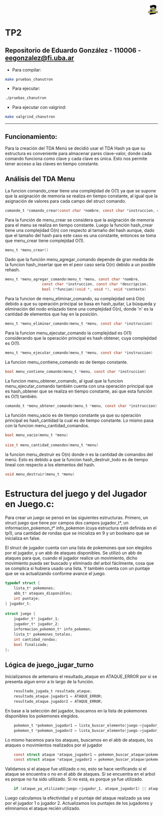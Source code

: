 <div align="right">
<img width="32px" src="img/algo2.svg">
</div>

# TP2

## Repositorio de Eduardo González - 110006 - eegonzalez@fi.uba.ar

- Para compilar:

```bash
make pruebas_chanutron
```

- Para ejecutar:

```bash
./pruebas_chanutron
```

- Para ejecutar con valgrind:

```bash
make valgrind_chanutron
```
---
##  Funcionamiento:

Para la creación del TDA Menú se decidió usar el TDA Hash ya que su estructura es conveniente para almacenar pares clave-valor, donde cada comando funciona como clave y cada clave es única. Esto nos permite tener acceso a las claves en tiempo constante.

## Análisis del TDA Menu

La funcion comando_crear tiene una complejidad de O(1) ya que se supone que la asignación de memoria se realiza en tiempo constante, al igual que la asignación de valores para cada campo del struct comando.

```c
comando_t *comando_crear(const char *nombre, const char *instruccion, const char *descripcion, bool (*funcion)(void *, void *))
```

Para la función de menu_crear se considera que la asignación de memoria para el menu se realiza en tiempo constante. Luego la función hash_crear tiene una complejidad O(n) con respecto al tamaño del hash aunque, dado que el tamaño del hash para este caso es una constante, entonces se toma que menu_crear tiene complejidad O(1).

```c
menu_t *menu_crear()

```

Dado que la función menu_agregar_comando depende de gran medida de la funcion hash_insertar que en el peor caso sería O(n) debido a un posible rehash.
```c
menu_t *menu_agregar_comando(menu_t *menu, const char *nombre,
			     const char *instruccion, const char *descripcion,
			     bool (*funcion)(void *, void *), void *contexto)
```

Para la funcion de menu_eliminar_comando, su complejidad será O(n) debido a que su operación principal se basa en hash_quitar,
La búsqueda y eliminación del nodo enlazado tiene una complejidad O(n), donde 'n' es la cantidad de elementos que hay en la posición.

```c
menu_t *menu_eliminar_comando(menu_t *menu, const char *instruccion)
```

Para la funcion menu_ejecutar_comando la complejidad es O(1) considerando que la operación principal es hash obtener, cuya complejidad es O(1).

```c
menu_t *menu_ejecutar_comando(menu_t *menu, const char *instruccion)
```

La funcion menu_contiene_comando es de tiempo constante.

```c
bool menu_contiene_comando(menu_t *menu, const char *instruccion)
```

La funcion menu_obtener_comando, al igual que la funcion menu_ejecutar_comando también cuenta con una operación principal que es hash_obtener que se realiza en tiempo constante, asi que esta función es O(1) también.

```c
comando_t *menu_obtener_comando(menu_t *menu, const char *instruccion)
```

La función menu_vacio es de tiempo constante ya que su operación principal es hash_cantidad la cual es de tiempo constante. Lo mismo pasa con la funcion menu_cantidad_comandos.

```c
bool menu_vacio(menu_t *menu)

size_t menu_cantidad_comandos(menu_t *menu)
```

la funcion menu_destruir es O(n) donde n es la cantidad de comandos del menú. Esto es debido a que la funcion hash_destruir_todo es de tiempo lineal con respecto a los elementos del hash.

```c
void menu_destruir(menu_t *menu)
```

# Estructura del juego y del Jugador en Juego.c:

Para crear un juego se pensó en las siguientes estructuras. Primero, un struct juego que tiene por campos dos campos jugador_t*, un informacion_pokemon_t* info_pokemon (cuya estructura está definida en el tp1), una cantidad de rondas que se inicializa en 9 y un booleano que se inicializa en false.

El struct de jugador cuenta con una lista de pokemones que son elegidos por el jugador, y un abb de ataques disponibles. Se utilizó un abb de ataques para que, cuando el jugador realice un movimiento, dicho movimiento pueda ser buscado y eliminado del arbol fácilmente, cosa que se complica si hubiera usado una lista. Y también cuenta con un puntaje que se va actualizando conforme avance el juego. 

```c
typedef struct {
    lista_t* pokemones;
    abb_t* ataques_disponibles;
    int puntaje;
} jugador_t;

struct juego {
    jugador_t* jugador_1;   
    jugador_t* jugador_2; 
    informacion_pokemon_t* info_pokemon;
    lista_t* pokemones_totales;
    int cantidad_rondas;
    bool finalizado;
};
```

## Lógica de juego_jugar_turno

Inicializamos de antemano el resultado_ataque en ATAQUE_ERROR por si se presenta algun error a lo largo de la función.

```c
	resultado_jugada_t resultado_ataque;
    resultado_ataque.jugador1 = ATAQUE_ERROR;
    resultado_ataque.jugador2 = ATAQUE_ERROR;
```

En base a la selección del jugador, buscamos en la lista de pokemones disponibles los pokemones elegidos.

```c
    pokemon_t *pokemon_jugador1 = lista_buscar_elemento(juego->jugador_1->pokemones, comparador_buscar_pokemon, jugada_jugador1.pokemon);
    pokemon_t *pokemon_jugador2 = lista_buscar_elemento(juego->jugador_2->pokemones, comparador_buscar_pokemon, jugada_jugador2.pokemon);
```

Lo mismo hacemos para los ataques, buscamos en el abb de ataques, los ataques o movimientos realizados por el jugador

```c
    const struct ataque *ataque_jugador1 = pokemon_buscar_ataque(pokemon_jugador1, jugada_jugador1.ataque);
    const struct ataque *ataque_jugador2 = pokemon_buscar_ataque(pokemon_jugador2, jugada_jugador2.ataque);
```

Validamos si el ataque fue utilizado o no, esto se hace verificando si el ataque se encuentra o no en el abb de ataques. Si se encuentra en el arbol es porque no ha sido utilizado. Si no está, es porque ya fue utilizado.

```c
    if (ataque_ya_utilizado(juego->jugador_1, ataque_jugador1) || ataque_ya_utilizado(juego->jugador_2, ataque_jugador2))
```

Luego calculamos la efectividad y el puntaje del ataque realizado ya sea por el jugador 1 o jugador 2. Actualizamos los puntajes de los jugadores y eliminamos el ataque recién utilizado.

